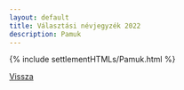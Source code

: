 ```yaml
---
layout: default
title: Választási névjegyzék 2022
description: Pamuk
---
```


{% include settlementHTMLs/Pamuk.html %}

[Vissza](./)